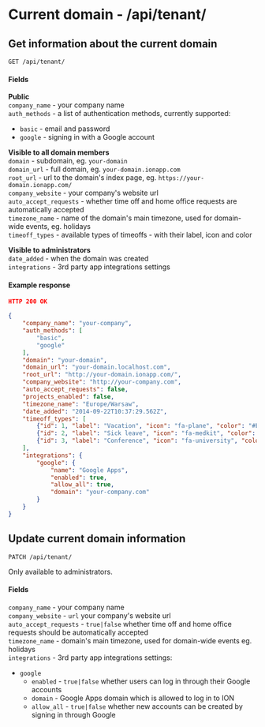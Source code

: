 Current domain - /api/tenant/
============

## Get information about the current domain

`GET /api/tenant/`

#### Fields

__Public__  
`company_name` - your company name  
`auth_methods` - a list of authentication methods, currently supported:
- `basic` - email and password
- `google` - signing in with a Google account

__Visible to all domain members__  
`domain` - subdomain, eg. `your-domain`  
`domain_url` - full domain, eg. `your-domain.ionapp.com`  
`root_url` - url to the domain's index page, eg. `https://your-domain.ionapp.com/`  
`company_website` - your company's website url  
`auto_accept_requests` - whether time off and home office requests are automatically accepted  
`timezone_name` - name of the domain's main timezone, used for domain-wide events, eg. holidays  
`timeoff_types` - available types of timeoffs - with their label, icon and color

__Visible to administrators__  
`date_added` - when the domain was created  
`integrations` - 3rd party app integrations settings  

#### Example response

```json
HTTP 200 OK

{
    "company_name": "your-company", 
    "auth_methods": [
        "basic", 
        "google"
    ], 
    "domain": "your-domain", 
    "domain_url": "your-domain.localhost.com",
    "root_url": "http://your-domain.ionapp.com/", 
    "company_website": "http://your-company.com", 
    "auto_accept_requests": false, 
    "projects_enabled": false, 
    "timezone_name": "Europe/Warsaw", 
    "date_added": "2014-09-22T10:37:29.562Z", 
    "timeoff_types": [
        {"id": 1, "label": "Vacation", "icon": "fa-plane", "color": "#E95A4A"}
        {"id": 2, "label": "Sick leave", "icon": "fa-medkit", "color": "#8A6493"}
        {"id": 3, "label": "Conference", "icon": "fa-university", "color": "#E4A834"}
    ],
    "integrations": {
        "google": {
            "name": "Google Apps", 
            "enabled": true, 
            "allow_all": true, 
            "domain": "your-company.com"
        }
    }
}
```

## Update current domain information

`PATCH /api/tenant/`

Only available to administrators.

#### Fields
`company_name` - your company name  
`company_website` - `url` your company's website url  
`auto_accept_requests` - `true|false` whether time off and home office requests should be automatically accepted  
`timezone_name` - domain's main timezone, used for domain-wide events eg. holidays  
`integrations` - 3rd party app integrations settings:  

- `google`
    + `enabled` - `true|false` whether users can log in through their Google accounts  
    + `domain` - Google Apps domain which is allowed to log in to ION  
    + `allow_all` - `true|false` whether new accounts can be created by signing in through Google  
